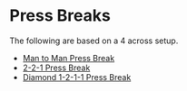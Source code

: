 # Press Breaks 
The following are based on a 4 across setup.

* [Man to Man Press Break](./pressbreak-man-to-man.md)
* [2-2-1 Press Break](./pressbreak-2-2-1.md)
* [Diamond 1-2-1-1 Press Break](./pressbreak-diamond.md)